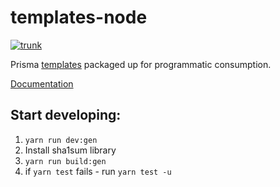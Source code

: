 # templates-node

[![trunk](https://github.com/prisma/templates-node/actions/workflows/trunk.yml/badge.svg)](https://github.com/prisma/templates-node/actions/workflows/trunk.yml)

Prisma [templates](https://github.com/prisma/prisma-schema-examples) packaged up for programmatic consumption.

[Documentation](https://paka.dev/npm/@prisma/templates)

## Start developing:

1) `yarn run dev:gen`
2) Install sha1sum library
3) `yarn run build:gen`
4) if `yarn test` fails - run `yarn test -u`